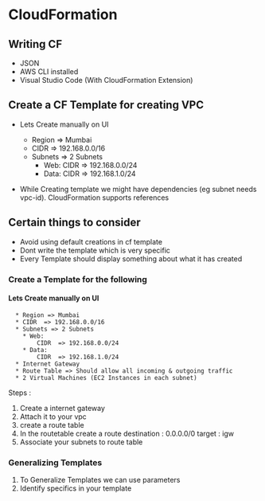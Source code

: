 # CloudFormation

## Writing CF
  * JSON
  * AWS CLI installed
  * Visual Studio Code (With CloudFormation Extension)


## Create a CF Template for creating VPC
  * Lets Create manually on UI
      * Region => Mumbai
      * CIDR  => 192.168.0.0/16
      * Subnets => 2 Subnets
        * Web:
            CIDR  => 192.168.0.0/24
        * Data:
            CIDR  => 192.168.1.0/24

  * While Creating template we might have dependencies (eg subnet needs vpc-id). CloudFormation supports references 

## Certain things to consider
* Avoid using default creations in cf template
* Dont write the template which is very specific
* Every Template should display something about what it has created

### Create a Template for the following

#### Lets Create manually on UI
      * Region => Mumbai
      * CIDR  => 192.168.0.0/16
      * Subnets => 2 Subnets
        * Web:
            CIDR  => 192.168.0.0/24
        * Data:
            CIDR  => 192.168.1.0/24
      * Internet Gateway
      * Route Table => Should allow all incoming & outgoing traffic
      * 2 Virtual Machines (EC2 Instances in each subnet)


Steps :
1. Create a internet gateway
2. Attach it to your vpc
3. create a route table
4. In the routetable create a route 
    destination : 0.0.0.0/0
    target : igw
5. Associate your subnets to route table


### Generalizing Templates
1. To Generalize Templates we can use parameters
2. Identify specifics in your template